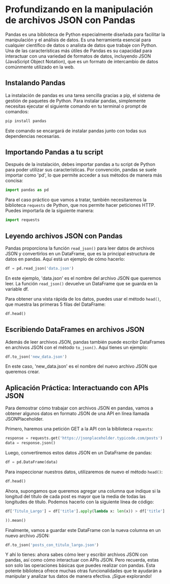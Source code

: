 # Profundizando en la manipulación de archivos JSON con Pandas

Pandas es una biblioteca de Python especialmente diseñada para facilitar la manipulación y el análisis de datos. Es una herramienta esencial para cualquier científico de datos o analista de datos que trabaje con Python. Una de las características más útiles de Pandas es su capacidad para interactuar con una variedad de formatos de datos, incluyendo JSON (JavaScript Object Notation), que es un formato de intercambio de datos comúnmente utilizado en la web.

## Instalando Pandas

La instalación de pandas es una tarea sencilla gracias a pip, el sistema de gestión de paquetes de Python. Para instalar pandas, simplemente necesitas ejecutar el siguiente comando en tu terminal o prompt de comandos:

```python
pip install pandas
```

Este comando se encargará de instalar pandas junto con todas sus dependencias necesarias.

## Importando Pandas a tu script

Después de la instalación, debes importar pandas a tu script de Python para poder utilizar sus características. Por convención, pandas se suele importar como 'pd', lo que permite acceder a sus métodos de manera más concisa:

```python
import pandas as pd
```

Para el caso práctico que vamos a tratar, también necesitaremos la biblioteca `requests` de Python, que nos permite hacer peticiones HTTP. Puedes importarla de la siguiente manera:

```python
import requests
```

## Leyendo archivos JSON con Pandas

Pandas proporciona la función `read_json()` para leer datos de archivos JSON y convertirlos en un DataFrame, que es la principal estructura de datos en pandas. Aquí está un ejemplo de cómo hacerlo:

```python
df = pd.read_json('data.json')
```

En este ejemplo, 'data.json' es el nombre del archivo JSON que queremos leer. La función `read_json()` devuelve un DataFrame que se guarda en la variable df.

Para obtener una vista rápida de los datos, puedes usar el método `head()`, que muestra las primeras 5 filas del DataFrame:

```python
df.head()
```

## Escribiendo DataFrames en archivos JSON

Además de leer archivos JSON, pandas también puede escribir DataFrames en archivos JSON con el método `to_json()`. Aquí tienes un ejemplo:

```python
df.to_json('new_data.json')
```

En este caso, 'new_data.json' es el nombre del nuevo archivo JSON que queremos crear.

## Aplicación Práctica: Interactuando con APIs JSON

Para demostrar cómo trabajar con archivos JSON en pandas, vamos a obtener algunos datos en formato JSON de una API en línea llamada JSONPlaceholder.

Primero, haremos una petición GET a la API con la biblioteca `requests`:

```python
response = requests.get('https://jsonplaceholder.typicode.com/posts')
data = response.json()
```

Luego, convertiremos estos datos JSON en un DataFrame de pandas:

```python
df = pd.DataFrame(data)
```

Para inspeccionar nuestros datos, utilizaremos de nuevo el método `head()`:

```python
df.head()
```

Ahora, supongamos que queremos agregar una columna que indique si la longitud del título de cada post es mayor que la media de todas las longitudes de título. Podemos hacerlo con la siguiente línea de código:

```python
df['Titulo_Largo'] = df['title'].apply(lambda x: len(x)) > df['title'].apply(lambda x: len(x

)).mean()
```

Finalmente, vamos a guardar este DataFrame con la nueva columna en un nuevo archivo JSON:

```python
df.to_json('posts_con_titulo_largo.json')
```

Y ahí lo tienes: ahora sabes cómo leer y escribir archivos JSON con pandas, así como cómo interactuar con APIs JSON. Pero recuerda, estas son solo las operaciones básicas que puedes realizar con pandas. Esta potente biblioteca ofrece muchas otras funcionalidades que te ayudarán a manipular y analizar tus datos de manera efectiva. ¡Sigue explorando!

